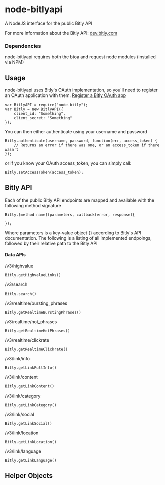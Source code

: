 # node-bitlyapi

A NodeJS interface for the public Bitly API

For more information about the Bitly API: [dev.bitly.com](http://dev.bitly.com "Bitly API")

### Dependencies

node-bitlyapi requires both the btoa and request node modules (installed via NPM)

## Usage

node-bitlyapi uses Bitly's OAuth implementation, so you'll need to register an OAuth application with them.
[Register a Bitly OAuth app](https://bitly.com/a/oauth_apps "Bitly OAuth Apps")

	var BitlyAPI = require("node-bitly");
	var Bitly = new BitlyAPI({
		client_id: "Something",
		client_secret: "Something"	
	});

You can then either authenticate using your username and password

	Bitly.authenticate(username, password, function(err, access_token) {
		// Returns an error if there was one, or an access_token if there wasn't 
	});

or if you know your OAuth access_token, you can simply call:

	Bitly.setAccessToken(access_token);

## Bitly API

Each of the public Bitly API endpoints are mapped and available with the following method signature

	Bitly.[method name](parameters, callback(error, response){

	});

Where parameters is a key-value object {} according to Bitly's API documentation. The following is a listing of all implemented endpoings, followed by their
relative path to the Bitly API

#### Data APIs

/v3/highvalue

	Bitly.getHighvalueLinks()

/v3/search

	Bitly.search()

/v3/realtime/bursting_phrases

	Bitly.getRealtimeBurstingPhrases()

/v3/realtime/hot_phrases

	Bitly.getRealtimeHotPhrases()

/v3/realtime/clickrate

	Bitly.getRealtimeClickrate()

/v3/link/info

	Bitly.getLinkFullInfo()

/v3/link/content

	Bitly.getLinkContent()

/v3/link/category
	
	Bitly.getLinkCategory()

/v3/link/social

	Bitly.getLinkSocial()

/v3/link/location

	Bitly.getLinkLocation()

/v3/link/language

	Bitly.getLinkLanguage()

## Helper Objects
